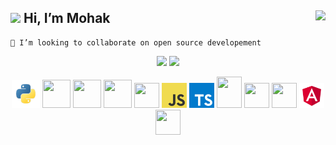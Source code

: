 <style>
  @media (prefers-color-scheme: light){
    p:nth-of-type(2){
      display: none;
     }
  }
  @media (prefers-color-scheme: dark){
    p:nth-of-type(1){
      display: none;
     }
  }
</style>

## <img src="https://media.giphy.com/media/hvRJCLFzcasrR4ia7z/giphy.gif" width="30">  Hi, I’m Mohak <img align="right" src="https://komarev.com/ghpvc/?username=mohakgupt&color=brightgreen" />

```
💞️ I’m looking to collaborate on open source developement
```
<p align=center>
<img src="https://github-readme-stats.vercel.app/api?username=mohakgupt&show_icons=true" style="height:10em;">
<img src="https://github-readme-stats.vercel.app/api/top-langs/?username=mohakgupt&layout=compact" style="height:10em;">
</p>
<p align=center>
<img src="https://github-readme-stats.vercel.app/api?username=mohakgupt&theme=dark&show_icons=true" style="height:10em;">
<img src="https://github-readme-stats.vercel.app/api/top-langs/?username=mohakgupt&layout=compact&theme=dark" style="height:10em;">
</p><p align=center>
<code><img height="45" width="45" src="https://raw.githubusercontent.com/github/explore/80688e429a7d4ef2fca1e82350fe8e3517d3494d/topics/python/python.png"></code>
<code><img height="45" width="45" src="https://www.naveedashfaq.me/img/c++.png"></code>
<code><img height="45" width="45" src="https://cdn.iconscout.com/icon/free/png-512/c-programming-569564.png"></code>
<code><img height="45" width="45" src="https://www.vnurture.in/wp-content/uploads/2019/09/html5-icon-13.png"></code>
<code><img height="40" width="40" src="https://cdn.iconscout.com/icon/free/png-256/css-131-722685.png"></code>
<code><img height="40" width="40" src="https://raw.githubusercontent.com/github/explore/80688e429a7d4ef2fca1e82350fe8e3517d3494d/topics/javascript/javascript.png"></code>
<code><img height="40" width="40" src="https://raw.githubusercontent.com/github/explore/80688e429a7d4ef2fca1e82350fe8e3517d3494d/topics/typescript/typescript.png"></code>
<code><img height="50" width="40" src="https://user-images.githubusercontent.com/91022462/178396019-e1c75556-1e81-4f9e-a7d1-025244b6c5c3.png"></code>
<code><img height="40" width="40" src="https://brandslogos.com/wp-content/uploads/images/large/django-logo.png"></code>
<code><img height="40" width="40" src="https://upload.wikimedia.org/wikipedia/commons/thumb/3/3f/Git_icon.svg/1024px-Git_icon.svg.png"></code>
<code><img height="40" width="40" src="https://raw.githubusercontent.com/github/explore/80688e429a7d4ef2fca1e82350fe8e3517d3494d/topics/angular/angular.png"></code>
<code><img height="40" width="40" src="https://www.docker.com/wp-content/uploads/2022/03/Moby-logo.png"></code></p>
